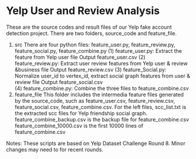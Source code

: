 # Yelp User and Review Analysis

These are the source codes and result files of our Yelp fake account detection project. There are two folders, source_code and feature_file.

1. src
    There are four python files: feature_user.py, feature_review.py, feature_social.py, feature_combine.py
    (1) feature_user.py:
        Extract the feature from Yelp user file
        Output feature_user.csv
    (2) feature_review.py:
        Extract user review features from Yelp user & review &business file
        Output feature_review.csv 
    (3) feature_Social.py:
        Normalize user_id to vertex_id, extract social graph features from user & review file
        Output feature_social.csv   
    (4) feature_combine.py:
        Combine the three files to feature_combine.csv
2. feature_file
    This folder includes the intermedia feature files generated by the source_code, such as feature_user.csv, feature_review.csv, feature_social.csv, feature_combine.csv.
    For the left files, scc_list.txt is the extracted scc files for Yelp friendship social graph.
    feature_combine_backup.csv is the backup file for feature_combine.csv
    feature_combine_10000.csv is the first 10000 lines of feature_combine.csv

Notes: These scripts are based on Yelp Dataset Challenge Round 8. Minor changes may need to for recent rounds.
